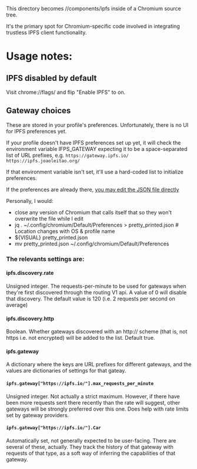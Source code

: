 This directory becomes //components/ipfs inside of a Chromium source tree.

It's the primary spot for Chromium-specific code involved in integrating trustless IPFS client functionality.

# Usage notes:

## IPFS disabled by default
Visit chrome://flags/ and flip "Enable IPFS" to on.

## Gateway choices

These are stored in your profile's preferences. 
Unfortunately, there is no UI for IPFS preferences yet.

If your profile doesn't have IPFS preferences set up yet, 
it will check the environment variable IFPS_GATEWAY expecting it to be a space-separated list of URL prefixes, 
e.g. `https://gateway.ipfs.io/ https://ipfs.joaoleitao.org/`

If that environment variable isn't set, it'll use a hard-coded list to initialize preferences.

If the preferences are already there, [you may edit the JSON file directly](https://superuser.com/questions/554233/how-to-change-preferences-in-chrome-by-modifying-files)

Personally, I would:
* close any version of Chromium that calls itself that so they won't overwrite the file while I edit
* jq . ~/.config/chromium/Default/Preferences > pretty_printed.json # Location changes with OS & profile name
* ${VISUAL} pretty_printed.json
* mv pretty_printed.json ~/.config/chromium/Default/Preferences

### The relevants settings are:

#### ipfs.discovery.rate
Unsigned integer.
The requests-per-minute to be used for gateways when they're first discovered through the routing V1 api.
A value of 0 will disable that discovery.
The default value is 120 (i.e. 2 requests per second on average)

#### ipfs.discovery.http
Boolean.
Whether gateways discovered with an http:// scheme (that is, not https i.e. not encrypted) will be added to the list.
Default true.

#### ipfs.gateway

A dictionary where the keys are URL prefixes for different gateways, 
and the values are dictionaries of settings for that gateay.

#### `ipfs.gateway["https://ipfs.io/"].max_requests_per_minute`

Unsigned integer.
Not actually a strict maximum. 
However, if there have been more requests sent there recently than the rate will suggest,
other gateways will be strongly preferred over this one.
Does help with rate limits set by gateway providers.

#### `ipfs.gateway["https://ipfs.io/"].Car`

Automatically set, not generally expected to be user-facing.
There are several of these, actually. 
They track the history of that gateway with requests of that type,
as a soft way of inferring the capabilities of that gateway.
